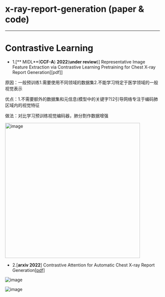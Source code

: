 # x-ray-report-generation (paper & code)
_________________________________________________________________________________
# Contrastive Learning
* 1.[** MIDL**(**CCF-A**) **2022**(**under review**)] Representative Image Feature Extraction via Contrastive Learning Pretraining for Chest X-ray Report Generation[[pdf]]
 
原因：一般预训练1.需要使用不同领域的数据集2.不能学习特定于医学领域的一般视觉表示

优点：1.不需要额外的数据集和元信息(模型中的关键字?)2引导网络专注于编码肺区域内的视觉特征

做法：对比学习预训练视觉编码器，肺分割作数据增强

<img width="439" alt="image" src="https://user-images.githubusercontent.com/102885188/227195040-be1b5ecb-1e80-48c6-87a0-9948698a2026.png">


* 2.[**arxiv 2022**] Contrastive Attention for Automatic Chest X-ray Report Generation[[pdf]](https://arxiv.org/pdf/2106.06965.pdf)

![image](https://user-images.githubusercontent.com/102885188/227205907-177c207d-88dc-43b2-afef-712525a932f2.png)

![image](https://user-images.githubusercontent.com/102885188/227206075-9357436c-e5c4-4e2b-b8b2-ff94460353b4.png)


